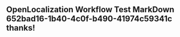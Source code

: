 <properties
ms.topic="hero-topic"
ms.test1="hero-topic"
ms.test2="test"/>

## OpenLocalization Workflow Test MarkDown 652bad16-1b40-4c0f-b490-41974c59341c thanks!
